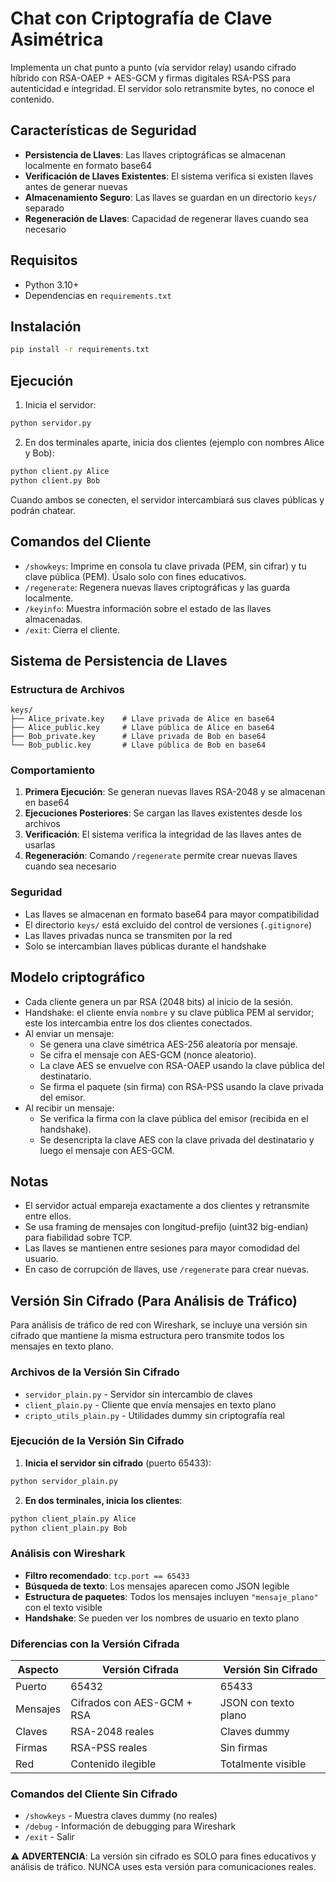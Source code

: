 # Chat con Criptografía de Clave Asimétrica

Implementa un chat punto a punto (vía servidor relay) usando cifrado híbrido con RSA-OAEP + AES-GCM y firmas digitales RSA-PSS para autenticidad e integridad. El servidor solo retransmite bytes, no conoce el contenido.

## Características de Seguridad

- **Persistencia de Llaves**: Las llaves criptográficas se almacenan localmente en formato base64
- **Verificación de Llaves Existentes**: El sistema verifica si existen llaves antes de generar nuevas
- **Almacenamiento Seguro**: Las llaves se guardan en un directorio `keys/` separado
- **Regeneración de Llaves**: Capacidad de regenerar llaves cuando sea necesario

## Requisitos

- Python 3.10+
- Dependencias en `requirements.txt`

## Instalación

```bash
pip install -r requirements.txt
```

## Ejecución

1. Inicia el servidor:

```bash
python servidor.py
```

2. En dos terminales aparte, inicia dos clientes (ejemplo con nombres Alice y Bob):

```bash
python client.py Alice
python client.py Bob
```

Cuando ambos se conecten, el servidor intercambiará sus claves públicas y podrán chatear.

## Comandos del Cliente

- `/showkeys`: Imprime en consola tu clave privada (PEM, sin cifrar) y tu clave pública (PEM). Úsalo solo con fines educativos.
- `/regenerate`: Regenera nuevas llaves criptográficas y las guarda localmente.
- `/keyinfo`: Muestra información sobre el estado de las llaves almacenadas.
- `/exit`: Cierra el cliente.

## Sistema de Persistencia de Llaves

### Estructura de Archivos

```
keys/
├── Alice_private.key    # Llave privada de Alice en base64
├── Alice_public.key     # Llave pública de Alice en base64
├── Bob_private.key      # Llave privada de Bob en base64
└── Bob_public.key       # Llave pública de Bob en base64
```

### Comportamiento

1. **Primera Ejecución**: Se generan nuevas llaves RSA-2048 y se almacenan en base64
2. **Ejecuciones Posteriores**: Se cargan las llaves existentes desde los archivos
3. **Verificación**: El sistema verifica la integridad de las llaves antes de usarlas
4. **Regeneración**: Comando `/regenerate` permite crear nuevas llaves cuando sea necesario

### Seguridad

- Las llaves se almacenan en formato base64 para mayor compatibilidad
- El directorio `keys/` está excluido del control de versiones (`.gitignore`)
- Las llaves privadas nunca se transmiten por la red
- Solo se intercambian llaves públicas durante el handshake

## Modelo criptográfico

- Cada cliente genera un par RSA (2048 bits) al inicio de la sesión.
- Handshake: el cliente envía `nombre` y su clave pública PEM al servidor; este los intercambia entre los dos clientes conectados.
- Al enviar un mensaje:
  - Se genera una clave simétrica AES-256 aleatoria por mensaje.
  - Se cifra el mensaje con AES-GCM (nonce aleatorio).
  - La clave AES se envuelve con RSA-OAEP usando la clave pública del destinatario.
  - Se firma el paquete (sin firma) con RSA-PSS usando la clave privada del emisor.
- Al recibir un mensaje:
  - Se verifica la firma con la clave pública del emisor (recibida en el handshake).
  - Se desencripta la clave AES con la clave privada del destinatario y luego el mensaje con AES-GCM.

## Notas

- El servidor actual empareja exactamente a dos clientes y retransmite entre ellos.
- Se usa framing de mensajes con longitud-prefijo (uint32 big-endian) para fiabilidad sobre TCP.
- Las llaves se mantienen entre sesiones para mayor comodidad del usuario.
- En caso de corrupción de llaves, use `/regenerate` para crear nuevas.

## Versión Sin Cifrado (Para Análisis de Tráfico)

Para análisis de tráfico de red con Wireshark, se incluye una versión sin cifrado que mantiene la misma estructura pero transmite todos los mensajes en texto plano.

### Archivos de la Versión Sin Cifrado

- `servidor_plain.py` - Servidor sin intercambio de claves
- `client_plain.py` - Cliente que envía mensajes en texto plano
- `cripto_utils_plain.py` - Utilidades dummy sin criptografía real

### Ejecución de la Versión Sin Cifrado

1. **Inicia el servidor sin cifrado** (puerto 65433):

```bash
python servidor_plain.py
```

2. **En dos terminales, inicia los clientes**:

```bash
python client_plain.py Alice
python client_plain.py Bob
```

### Análisis con Wireshark

- **Filtro recomendado**: `tcp.port == 65433`
- **Búsqueda de texto**: Los mensajes aparecen como JSON legible
- **Estructura de paquetes**: Todos los mensajes incluyen `"mensaje_plano"` con el texto visible
- **Handshake**: Se pueden ver los nombres de usuario en texto plano

### Diferencias con la Versión Cifrada

| Aspecto  | Versión Cifrada            | Versión Sin Cifrado  |
| -------- | -------------------------- | -------------------- |
| Puerto   | 65432                      | 65433                |
| Mensajes | Cifrados con AES-GCM + RSA | JSON con texto plano |
| Claves   | RSA-2048 reales            | Claves dummy         |
| Firmas   | RSA-PSS reales             | Sin firmas           |
| Red      | Contenido ilegible         | Totalmente visible   |

### Comandos del Cliente Sin Cifrado

- `/showkeys` - Muestra claves dummy (no reales)
- `/debug` - Información de debugging para Wireshark
- `/exit` - Salir

⚠️ **ADVERTENCIA**: La versión sin cifrado es SOLO para fines educativos y análisis de tráfico. NUNCA uses esta versión para comunicaciones reales.
